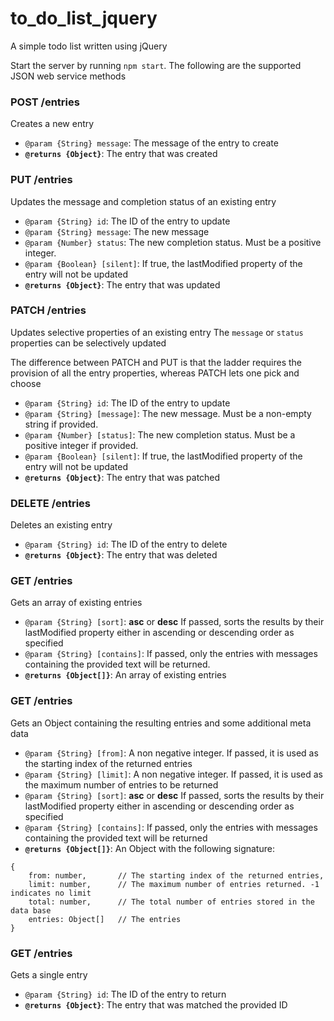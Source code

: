 # to_do_list_jquery
A simple todo list written using jQuery

Start the server by running `npm start`.
The following are the supported JSON web service methods


### POST /entries
Creates a new entry

- `@param {String} message`: The message of the entry to create
- **`@returns {Object}`**: The entry that was created



### PUT /entries
Updates the message and completion status of an existing entry

- `@param {String} id`: The ID of the entry to update
- `@param {String} message`: The new message
- `@param {Number} status`: The new completion status. Must be a positive integer.
- `@param {Boolean} [silent]`: If true, the lastModified property of the entry will not be updated
- **`@returns {Object}`**: The entry that was updated 



### PATCH /entries
Updates selective properties of an existing entry
The `message` or `status` properties can be selectively updated

The difference between PATCH and PUT is that the ladder requires 
the provision of all the entry properties, whereas PATCH lets one
pick and choose

- `@param {String} id`: The ID of the entry to update
- `@param {String} [message]`: The new message. Must be a non-empty string if provided.
- `@param {Number} [status]`: The new completion status. Must be a positive integer if provided.
- `@param {Boolean} [silent]`: If true, the lastModified property of the entry will not be updated
- **`@returns {Object}`**: The entry that was patched 



### DELETE /entries
Deletes an existing entry

- `@param {String} id`: The ID of the entry to delete
- **`@returns {Object}`**: The entry that was deleted 
   

   
### GET /entries
Gets an array of existing entries

- `@param {String} [sort]`: **asc** or **desc** If passed, sorts the results by their lastModified property either in ascending or descending order as specified
- `@param {String} [contains]`: If passed, only the entries with messages containing the provided text will be returned.
- **`@returns {Object[]}`**: An array of existing entries



### GET /entries
Gets an Object containing the resulting entries and some additional meta data

- `@param {String} [from]`: A non negative integer. If passed, it is used as the starting index of the returned entries
- `@param {String} [limit]`: A non negative integer. If passed, it is used as the maximum number of entries to be returned
- `@param {String} [sort]`: **asc** or **desc** If passed, sorts the results by their lastModified property either in ascending or descending order as specified
- `@param {String} [contains]`: If passed, only the entries with messages containing the provided text will be returned
- **`@returns {Object[]}`**: An Object with the following signature:
~~~~
{
    from: number,       // The starting index of the returned entries,
    limit: number,      // The maximum number of entries returned. -1 indicates no limit
    total: number,      // The total number of entries stored in the data base
    entries: Object[]   // The entries
}
~~~~



### GET /entries
Gets a single entry

- `@param {String} id`: The ID of the entry to return 
- **`@returns {Object}`**: The entry that was matched the provided ID
